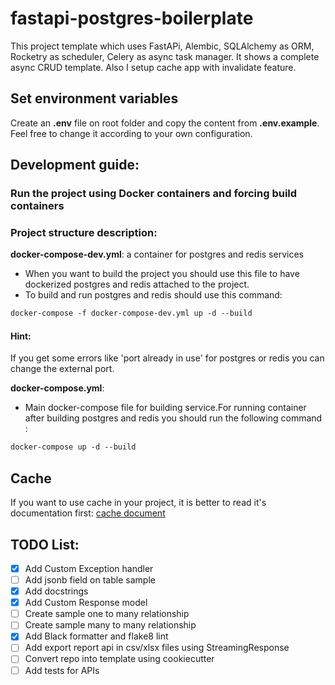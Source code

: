 # fastapi-postgres-boilerplate
This project template which uses FastAPi, Alembic, SQLAlchemy as ORM, Rocketry as scheduler, Celery as async task manager. It shows a complete async CRUD template. Also I setup cache app with invalidate feature. 


## Set environment variables

Create an **.env** file on root folder and copy the content from **.env.example**. Feel free to change it according to your own configuration.

## Development guide:

### Run the project using Docker containers and forcing build containers

###  Project structure description:
**docker-compose-dev.yml**: a container for postgres and redis services
- When you want to build the project you should use this file to have dockerized postgres and redis attached to the project.
- To build and run postgres and redis should use this command: 
```dockerfile
docker-compose -f docker-compose-dev.yml up -d --build 
```
#### Hint:
If you get some errors like 'port already in use' for postgres or redis you can change the external port.

**docker-compose.yml**:
- Main docker-compose file for building service.For running container after  building postgres and redis 
you should run the following command : 
```dockerfile
docker-compose up -d --build
```

## Cache
If you want to use cache in your project, it is better to read it's documentation first:
[cache document](/app/cache/cache-doc)


## TODO List:
- [x] Add Custom Exception handler
- [ ] Add jsonb field on table sample
- [x] Add docstrings
- [x] Add Custom Response model
- [ ] Create sample one to many relationship
- [ ] Create sample many to many relationship
- [x] Add Black formatter and flake8 lint
- [ ] Add export report api in csv/xlsx files using StreamingResponse
- [ ] Convert repo into template using cookiecutter
- [ ] Add tests for APIs
